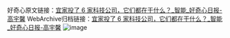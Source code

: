 好奇心原文链接：[宜家投了 6 家科技公司，它们都在干什么？_智能_好奇心日报-高宇馨](https://www.qdaily.com/articles/2063.html)
WebArchive归档链接：[宜家投了 6 家科技公司，它们都在干什么？_智能_好奇心日报-高宇馨](http://web.archive.org/web/20190623150812/https://www.qdaily.com/articles/2063.html)
![image](http://ww3.sinaimg.cn/large/007d5XDply1g3v4msqdhbj30u046yb29)